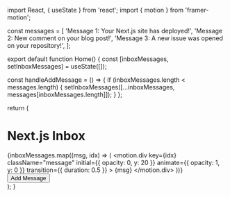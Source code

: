 import React, { useState } from 'react';
import { motion } from 'framer-motion';

const messages = [
  'Message 1: Your Next.js site has deployed!',
  'Message 2: New comment on your blog post!',
  'Message 3: A new issue was opened on your repository!',
];

export default function Home() {
  const [inboxMessages, setInboxMessages] = useState([]);

  const handleAddMessage = () => {
    if (inboxMessages.length < messages.length) {
      setInboxMessages([...inboxMessages, messages[inboxMessages.length]]);
    }
  };

  return (
    <div className="container">
      <h1>Next.js Inbox</h1>
      <div className="inbox">
        {inboxMessages.map((msg, idx) => (
          <motion.div
            key={idx}
            className="message"
            initial={{ opacity: 0, y: 20 }}
            animate={{ opacity: 1, y: 0 }}
            transition={{ duration: 0.5 }}
          >
            {msg}
          </motion.div>
        ))}
      </div>
      <button onClick={handleAddMessage}>Add Message</button>
    </div>
  );
}
